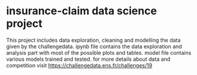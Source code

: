 # insurance-claim data science project

This project includes data exploration, cleaning and modelling the data given by the challengedata. ipynb file contains the data exploration and analysis part with most of the possible plots and 
tables. model file contains various models trained and tested. for more details about data and competition visit https://challengedata.ens.fr/challenges/19
